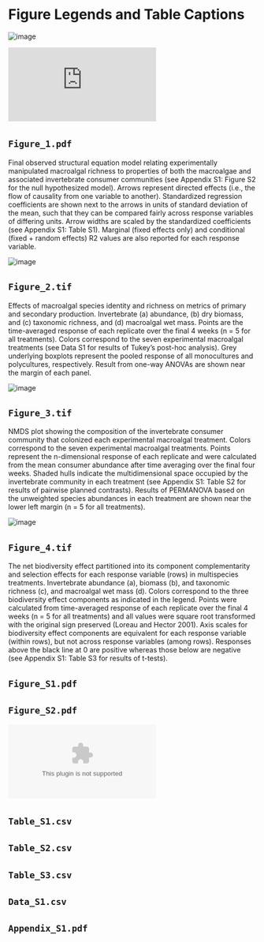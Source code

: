 # Figure Legends and Table Captions

![image](https://user-images.githubusercontent.com/11825056/166707019-eabaf3e2-8463-4577-8057-9fc6e493ac5d.png)

[![Figure_1.pdf](https://github.com/apramus/seaweed-biodiversity-effects/blob/main/figures-and-tables/Figure_1.pdf)](https://github.com/apramus/seaweed-biodiversity-effects/blob/main/figures-and-tables/Figure_1.pdf)

## `Figure_1.pdf`
Final observed structural equation model relating experimentally manipulated macroalgal richness to properties of both the macroalgae and associated invertebrate consumer communities (see Appendix S1: Figure S2 for the null hypothesized model). Arrows represent directed effects (i.e., the flow of causality from one variable to another). Standardized regression coefficients are shown next to the arrows in units of standard deviation of the mean, such that they can be compared fairly across response variables of differing units. Arrow widths are scaled by the standardized coefficients (see Appendix S1: Table S1). Marginal (fixed effects only) and conditional (fixed + random effects) R2 values are also reported for each response variable. 

![image](https://user-images.githubusercontent.com/11825056/166707553-59cfcc84-74a5-4099-8573-4259025f0750.png)

## `Figure_2.tif` 
Effects of macroalgal species identity and richness on metrics of primary and secondary production. Invertebrate (a) abundance, (b) dry biomass, and (c) taxonomic richness, and (d) macroalgal wet mass. Points are the time-averaged response of each replicate over the final 4 weeks (n = 5 for all treatments). Colors correspond to the seven experimental macroalgal treatments (see Data S1 for results of Tukey’s post-hoc analysis). Grey underlying boxplots represent the pooled response of all monocultures and polycultures, respectively. Result from one-way ANOVAs are shown near the margin of each panel.

![image](https://user-images.githubusercontent.com/11825056/166707615-becb6d86-9ad9-4d61-9444-6490efe9f21b.png)

## `Figure_3.tif` 
NMDS plot showing the composition of the invertebrate consumer community that colonized each experimental macroalgal treatment. Colors correspond to the seven experimental macroalgal treatments. Points represent the n-dimensional response of each replicate and were calculated from the mean consumer abundance after time averaging over the final four weeks. Shaded hulls indicate the multidimensional space occupied by the invertebrate community in each treatment (see Appendix S1: Table S2 for results of pairwise planned contrasts). Results of PERMANOVA based on the unweighted species abundances in each treatment are shown near the lower left margin (n = 5 for all treatments).

![image](https://user-images.githubusercontent.com/11825056/166707686-4f541b12-ee01-44d5-a2d4-badd86769b31.png)

## `Figure_4.tif` 
The net biodiversity effect partitioned into its component complementarity and selection effects for each response variable (rows) in multispecies treatments. Invertebrate abundance (a), biomass (b), and taxonomic richness (c), and macroalgal wet mass (d). Colors correspond to the three biodiversity effect components as indicated in the legend. Points were calculated from time-averaged response of each replicate over the final 4 weeks (n = 5 for all treatments) and all values were square root transformed with the original sign preserved (Loreau and Hector 2001). Axis scales for biodiversity effect components are equivalent for each response variable (within rows), but not across response variables (among rows). Responses above the black line at 0 are positive whereas those below are negative (see Appendix S1: Table S3 for results of t-tests).

## `Figure_S1.pdf` 

## `Figure_S2.pdf`

![table](https://github.com/apramus/seaweed-biodiversity-effects/blob/main/figures-and-tables/Table_S1.csv)

## `Table_S1.csv`

## `Table_S2.csv`

## `Table_S3.csv`

## `Data_S1.csv`

## `Appendix_S1.pdf`

